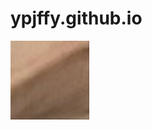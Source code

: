 # ypjffy.github.io
![image](https://github.com/ypjffy/ypjffy.github.io/blob/350debd11b4125cf370a451ceb510e9b4f7eb76d/a18240fcb29268502ae775aa6aa00d6.jpg)
